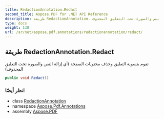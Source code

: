 ```yaml
---
title: RedactionAnnotation.Redact
second_title: Aspose.PDF for .NET API Reference
description: طريقة RedactionAnnotation. تقوم بتسوية التعليق وحذف محتويات الصفحة أي إزالة النص والصورة تحت التعليق المحذوف
type: docs
weight: 130
url: /ar/net/aspose.pdf.annotations/redactionannotation/redact/
---
```

## طريقة RedactionAnnotation.Redact

تقوم بتسوية التعليق وحذف محتويات الصفحة (أي إزالة النص والصورة تحت التعليق المحذوف)

```csharp
public void Redact()
```

### انظر أيضًا

* class [RedactionAnnotation](../)
* namespace [Aspose.Pdf.Annotations](../../../aspose.pdf.annotations/)
* assembly [Aspose.PDF](../../../)